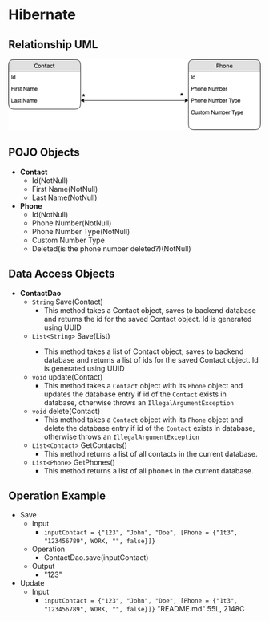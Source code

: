 # Hibernate
## Relationship UML
![alt text](https://github.com/wangborui/Hibernate/blob/master/Relationships.png)

## POJO Objects
* **Contact**
  * Id(NotNull)
  * First Name(NotNull)
  * Last Name(NotNull)
* **Phone**
  * Id(NotNull)
  * Phone Number(NotNull)
  * Phone Number Type(NotNull)
  * Custom Number Type
  * Deleted(is the phone number deleted?)(NotNull)

## Data Access Objects
* **ContactDao**
  * `String` Save(Contact)
    * This method takes a Contact object, saves to backend database and returns the id for the saved Contact object. Id is generated using UUID
  * `List<String>` Save(List<Contact>)
    * This method takes a list of Contact object, saves to backend database and returns a list of ids for the saved Contact object. Id is generated using UUID
  * `void` update(Contact)
    * This method takes a ``Contact`` object with its ``Phone`` object and updates the database entry if id of the ``Contact`` exists in database, otherwise throws an ``IllegalArgumentException``
  * `void` delete(Contact)
    * This method takes a ``Contact`` object with its ``Phone`` object and delete the database entry if id of the ``Contact`` exists in database, otherwise throws an ``IllegalArgumentException``
  * `List<Contact>` GetContacts()
    * This method returns a list of all contacts in the current database.
  * `List<Phone>` GetPhones()
    * This method returns a list of all phones in the current database.

## Operation Example
* Save
  * Input
    * `inputContact = {"123", "John", "Doe", [Phone = {"1t3", "123456789", WORK, "", false}]}`
  * Operation
    * ContactDao.save(inputContact)
  * Output
    * "123"
* Update
  * Input
    * `inputContact = {"123", "John", "Doe", [Phone = {"1t3", "123456789", WORK, "", false}]}`
"README.md" 55L, 2148C

